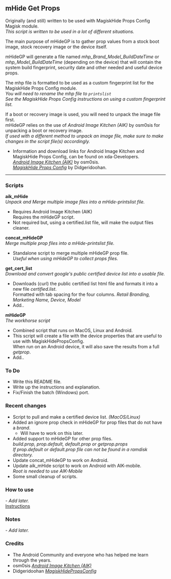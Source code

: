 ## mHide Get Props
Originally (and still) written to be used with MagiskHide Props Config Magisk module.  
_This script is written to be used in a lot of different situations._  
  
The main purpose of mHideGP is to gather prop values from a stock boot image, stock recovery image or the device itself.  
  
mHideGP will generate a file named _mhp_Brand_Model_BuildDateTime_ or _mhp_Model_BuildDateTime_ (depending on the device) that will contain the system build fingerprint, security date and other needed and useful device props.  
  
The mhp file is formatted to be used as a custom fingerprint list for the MagiskHide Props Config module.  
_You will need to rename the mhp file to ```printslist```  
  See the MagiskHide Props Config instructions on using a custom fingerprint list._  
  
If a boot or recovery image is used, you will need to unpack the image file first.  
mHideGP relies on the use of _Android Image Kitchen (AIK)_ by osm0sis for unpacking a boot or recovery image.  
_If used with a different method to unpack an image file, make sure to make changes in the script file(s) accordingly._  
  
- Information and download links for Android Image Kitchen and MagiskHide Props Config, can be found on xda-Developers.  
  [_Android Image Kitchen (AIK)_](https://forum.xda-developers.com/showthread.php?t=2073775) by osm0sis.  
  [_MagiskHide Props Config_](https://forum.xda-developers.com/apps/magisk/module-magiskhide-props-config-t3789228) by Didgeridoohan.  
  
---  

### Scripts
**aik_mHide**  
_Unpack and Merge multiple image files into a mHide-printslist file._  

- Requires Android Image Kitchen (AIK)  
Requires the mHideGP script.  
- Not required but, using a certified.list file, will make the output files cleaner.  

**concat_mHideGP**  
_Merge multiple prop files into a mHide-printslist file._  

- Standalone script to merge multiple mHideGP prop file.  
_Useful when using mHideGP to collect props files._  

**get\_cert_list**  
_Download and convert google's public certified device list into a usable file._  

- Downloads (curl) the public certified list html file and formats it into a new file _certified.list_.  
Formatted with tab spacing for the four columns.
_Retail Branding, Marketing Name,  Device,  Model_  
- Add..  

**mHideGP**  
_The workhorse script_  

- Combined script that runs on MacOS, Linux and Android.  
- This script will create a file with the device properties that are useful to use with MagiskHidePropsConfig.  
When run on an Android device, it will also save the results from a full _getprop_.  
- Add..  

### To Do
- Write this README file.  
- Write up the instructions and explanation.  
- Fix/Finish the batch (Windows) port.  
  
### Recent changes
- Script to pull and make a certified device list. _(MacOS/Linux)_  
- Added an ignore prop check in mHideGP for prop files that do not have a _brand_.  
  - Will have to work on this later.  
- Added support to mHideGP for other prop files.  
  _build.prop, prop.default, default.prop or getprop.props_  
  _If prop.default or default.prop file can not be found in a ramdisk directory._  
- Update concat_mHideGP to work on Android.  
- Update aik\_mHide script to work on Android with AIK-mobile.  
  _Root is needed to use AIK-Mobile_  
- Some small cleanup of scripts.  


### How to use
_- Add later._  
[Instructions](https://github.com/ipdev99/mHideGP/wiki)

### Notes
_- Add later._  

### Credits
- The Android Community and everyone who has helped me learn through the years.
- osm0sis [_Android Image Kitchen (AIK)_](https://forum.xda-developers.com/showthread.php?t=2073775)
- Didgeridoohan [_MagiskHidePropsConfig_](https://forum.xda-developers.com/apps/magisk/module-magiskhide-props-config-t3789228)
